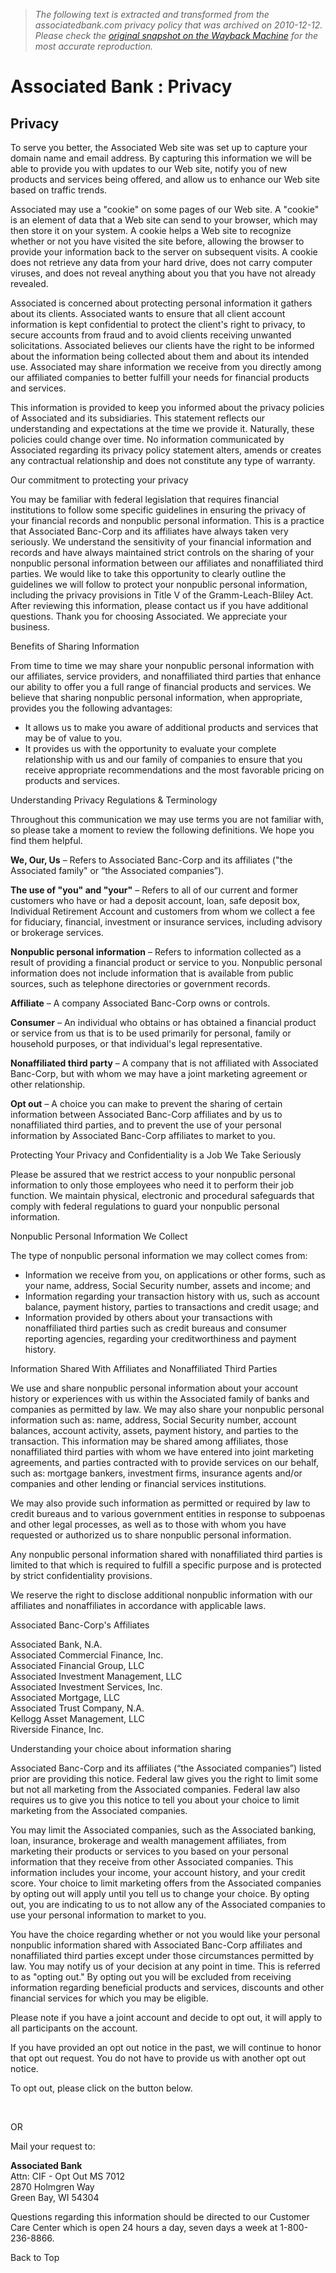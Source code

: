 > *The following text is extracted and transformed from the associatedbank.com privacy policy that was archived on 2010-12-12. Please check the [original snapshot on the Wayback Machine](https://web.archive.org/web/20101212053108id_/http%3A//www.associatedbank.com/Security/Privacy.asp) for the most accurate reproduction.*

# Associated Bank : Privacy

## Privacy

To serve you better, the Associated Web site was set up to capture your domain name and email address. By capturing this information we will be able to provide you with updates to our Web site, notify you of new products and services being offered, and allow us to enhance our Web site based on traffic trends. 

Associated may use a "cookie" on some pages of our Web site. A "cookie" is an element of data that a Web site can send to your browser, which may then store it on your system. A cookie helps a Web site to recognize whether or not you have visited the site before, allowing the browser to provide your information back to the server on subsequent visits. A cookie does not retrieve any data from your hard drive, does not carry computer viruses, and does not reveal anything about you that you have not already revealed. 

Associated is concerned about protecting personal information it gathers about its clients. Associated wants to ensure that all client account information is kept confidential to protect the client's right to privacy, to secure accounts from fraud and to avoid clients receiving unwanted solicitations. Associated believes our clients have the right to be informed about the information being collected about them and about its intended use. Associated may share information we receive from you directly among our affiliated companies to better fulfill your needs for financial products and services. 

This information is provided to keep you informed about the privacy policies of Associated and its subsidiaries. This statement reflects our understanding and expectations at the time we provide it. Naturally, these policies could change over time. No information communicated by Associated regarding its privacy policy statement alters, amends or creates any contractual relationship and does not constitute any type of warranty. 

Our commitment to protecting your privacy 

You may be familiar with federal legislation that requires financial institutions to follow some specific guidelines in ensuring the privacy of your financial records and nonpublic personal information. This is a practice that Associated Banc-Corp and its affiliates have always taken very seriously. We understand the sensitivity of your financial information and records and have always maintained strict controls on the sharing of your nonpublic personal information between our affiliates and nonaffiliated third parties. We would like to take this opportunity to clearly outline the guidelines we will follow to protect your nonpublic personal information, including the privacy provisions in Title V of the Gramm-Leach-Bliley Act. After reviewing this information, please contact us if you have additional questions. Thank you for choosing Associated. We appreciate your business. 

Benefits of Sharing Information 

From time to time we may share your nonpublic personal information with our affiliates, service providers, and nonaffiliated third parties that enhance our ability to offer you a full range of financial products and services. We believe that sharing nonpublic personal information, when appropriate, provides you the following advantages: 

  * It allows us to make you aware of additional products and services that may be of value to you.
  * It provides us with the opportunity to evaluate your complete relationship with us and our family of companies to ensure that you receive appropriate recommendations and the most favorable pricing on products and services.



Understanding Privacy Regulations & Terminology 

Throughout this communication we may use terms you are not familiar with, so please take a moment to review the following definitions. We hope you find them helpful. 

**We, Our, Us** – Refers to Associated Banc-Corp and its affiliates ("the Associated family" or “the Associated companies”). 

**The use of "you" and "your"** – Refers to all of our current and former customers who have or had a deposit account, loan, safe deposit box, Individual Retirement Account and customers from whom we collect a fee for fiduciary, financial, investment or insurance services, including advisory or brokerage services. 

**Nonpublic personal information** – Refers to information collected as a result of providing a financial product or service to you. Nonpublic personal information does not include information that is available from public sources, such as telephone directories or government records. 

**Affiliate** – A company Associated Banc-Corp owns or controls. 

**Consumer** – An individual who obtains or has obtained a financial product or service from us that is to be used primarily for personal, family or household purposes, or that individual's legal representative. 

**Nonaffiliated third party** – A company that is not affiliated with Associated Banc-Corp, but with whom we may have a joint marketing agreement or other relationship. 

**Opt out** – A choice you can make to prevent the sharing of certain information between Associated Banc-Corp affiliates and by us to nonaffiliated third parties, and to prevent the use of your personal information by Associated Banc-Corp affiliates to market to you. 

Protecting Your Privacy and Confidentiality is a Job We Take Seriously 

Please be assured that we restrict access to your nonpublic personal information to only those employees who need it to perform their job function. We maintain physical, electronic and procedural safeguards that comply with federal regulations to guard your nonpublic personal information. 

Nonpublic Personal Information We Collect 

The type of nonpublic personal information we may collect comes from: 

  * Information we receive from you, on applications or other forms, such as your name, address, Social Security number, assets and income; and
  * Information regarding your transaction history with us, such as account balance, payment history, parties to transactions and credit usage; and
  * Information provided by others about your transactions with nonaffiliated third parties such as credit bureaus and consumer reporting agencies, regarding your creditworthiness and payment history.



Information Shared With Affiliates and Nonaffiliated Third Parties 

We use and share nonpublic personal information about your account history or experiences with us within the Associated family of banks and companies as permitted by law. We may also share your nonpublic personal information such as: name, address, Social Security number, account balances, account activity, assets, payment history, and parties to the transaction. This information may be shared among affiliates, those nonaffiliated third parties with whom we have entered into joint marketing agreements, and parties contracted with to provide services on our behalf, such as: mortgage bankers, investment firms, insurance agents and/or companies and other lending or financial services institutions. 

We may also provide such information as permitted or required by law to credit bureaus and to various government entities in response to subpoenas and other legal processes, as well as to those with whom you have requested or authorized us to share nonpublic personal information. 

Any nonpublic personal information shared with nonaffiliated third parties is limited to that which is required to fulfill a specific purpose and is protected by strict confidentiality provisions. 

We reserve the right to disclose additional nonpublic information with our affiliates and nonaffiliates in accordance with applicable laws. 

Associated Banc-Corp's Affiliates 

Associated Bank, N.A.   
Associated Commercial Finance, Inc.   
Associated Financial Group, LLC   
Associated Investment Management, LLC   
Associated Investment Services, Inc.   
Associated Mortgage, LLC   
Associated Trust Company, N.A.   
Kellogg Asset Management, LLC  
Riverside Finance, Inc.   


Understanding your choice about information sharing 

Associated Banc-Corp and its affiliates (“the Associated companies”) listed prior are providing this notice. Federal law gives you the right to limit some but not all marketing from the Associated companies. Federal law also requires us to give you this notice to tell you about your choice to limit marketing from the Associated companies. 

You may limit the Associated companies, such as the Associated banking, loan, insurance, brokerage and wealth management affiliates, from marketing their products or services to you based on your personal information that they receive from other Associated companies. This information includes your income, your account history, and your credit score. Your choice to limit marketing offers from the Associated companies by opting out will apply until you tell us to change your choice. By opting out, you are indicating to us to not allow any of the Associated companies to use your personal information to market to you. 

You have the choice regarding whether or not you would like your personal nonpublic information shared with Associated Banc-Corp affiliates and nonaffiliated third parties except under those circumstances permitted by law. You may notify us of your decision at any point in time. This is referred to as "opting out." By opting out you will be excluded from receiving information regarding beneficial products and services, discounts and other financial services for which you may be eligible. 

Please note if you have a joint account and decide to opt out, it will apply to all participants on the account. 

If you have provided an opt out notice in the past, we will continue to honor that opt out request. You do not have to provide us with another opt out notice. 

To opt out, please click on the button below. 

 [](https://www.associatedbank.com/apps/AboutUs/CustomerCare/Optout.asp)

OR 

Mail your request to: 

**Associated Bank**  
Attn: CIF - Opt Out MS 7012  
2870 Holmgren Way  
Green Bay, WI 54304  


Questions regarding this information should be directed to our Customer Care Center which is open 24 hours a day, seven days a week at 1-800-236-8866. 

Back to Top 
